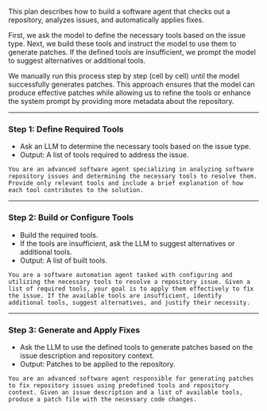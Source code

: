 This plan describes how to build a software agent that checks out a repository, analyzes issues, and automatically applies fixes.

First, we ask the model to define the necessary tools based on the issue type. Next, we build these tools and instruct the model to use them to generate patches. If the defined tools are insufficient, we prompt the model to suggest alternatives or additional tools.

We manually run this process step by step (cell by cell) until the model successfully generates patches. This approach ensures that the model can produce effective patches while allowing us to refine the tools or enhance the system prompt by providing more metadata about the repository.

---

### **Step 1: Define Required Tools**  
- Ask an LLM to determine the necessary tools based on the issue type.  
- Output: A list of tools required to address the issue.

```
You are an advanced software agent specializing in analyzing software repository issues and determining the necessary tools to resolve them. Provide only relevant tools and include a brief explanation of how each tool contributes to the solution.
```

---

### **Step 2: Build or Configure Tools**  
- Build the required tools.  
- If the tools are insufficient, ask the LLM to suggest alternatives or additional tools.  
- Output: A list of built tools.


```
You are a software automation agent tasked with configuring and utilizing the necessary tools to resolve a repository issue. Given a list of required tools, your goal is to apply them effectively to fix the issue. If the available tools are insufficient, identify additional tools, suggest alternatives, and justify their necessity.
```

---

### **Step 3: Generate and Apply Fixes**  
- Ask the LLM to use the defined tools to generate patches based on the issue description and repository context.  
- Output: Patches to be applied to the repository.  

```
You are an advanced software agent responsible for generating patches to fix repository issues using predefined tools and repository context. Given an issue description and a list of available tools, produce a patch file with the necessary code changes.   
```